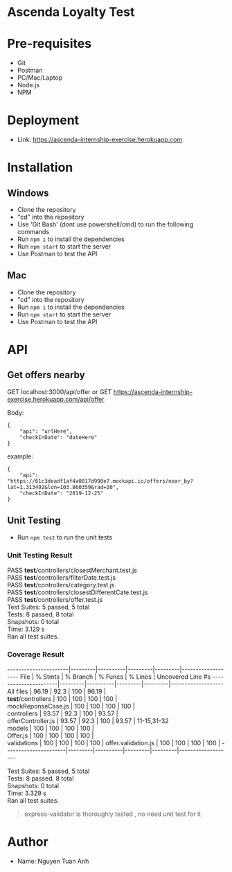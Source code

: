 # Ascenda Loyalty Test

# Pre-requisites
- Git
- Postman
- PC/Mac/Laptop
- Node.js
- NPM
# Deployment
- Link: https://ascenda-internship-exercise.herokuapp.com
# Installation

## Windows
- Clone the repository
- "cd" into the repository
- Use 'Git Bash' (dont use powershell/cmd) to run the following commands
- Run `npm i` to install the dependencies
- Run `npm start` to start the server
- Use Postman to test the API
## Mac
- Clone the repository
- "cd" into the repository
- Run `npm i` to install the dependencies
- Run `npm start` to start the server
- Use Postman to test the API
# API
## Get offers nearby
GET localhost:3000/api/offer 
or
GET https://ascenda-internship-exercise.herokuapp.com/api/offer

Body:
```
{
    "api": "urlHere",
    "checkInDate": "dateHere"
}
```
example:
```
{
    "api": "https://61c3deadf1af4a0017d990e7.mockapi.io/offers/near_by?lat=1.313492&lon=103.860359&rad=20",
    "checkInDate": "2019-12-25"
}
```

## Unit Testing
- Run `npm test` to run the unit tests
### Unit Testing Result

 PASS  __test__/controllers/closestMerchant.test.js            
 PASS  __test__/controllers/filterDate.test.js      
 PASS  __test__/controllers/category.test.js    
 PASS  __test__/controllers/closestDifferentCate.test.js    
 PASS  __test__/controllers/offer.test.js              
Test Suites: 5 passed, 5 total              
Tests:       8 passed, 8 total        
Snapshots:   0 total        
Time:        3.129 s        
Ran all test suites.        
### Coverage Result
----------------------|---------|----------|---------|---------|-------------------
File                  | % Stmts | % Branch | % Funcs | % Lines | Uncovered Line #s 
----------------------|---------|----------|---------|---------|-------------------
All files             |   96.19 |     92.3 |     100 |   96.19 |                   
 __test__/controllers |     100 |      100 |     100 |     100 |                   
  mockReponseCase.js  |     100 |      100 |     100 |     100 |                   
 controllers          |   93.57 |     92.3 |     100 |   93.57 |                   
  offerController.js  |   93.57 |     92.3 |     100 |   93.57 | 11-15,31-32       
 models               |     100 |      100 |     100 |     100 |                   
  Offer.js            |     100 |      100 |     100 |     100 |                   
 validations          |     100 |      100 |     100 |     100 | 
  offer.validation.js |     100 |      100 |     100 |     100 | 
----------------------|---------|----------|---------|---------|-------------------

Test Suites: 5 passed, 5 total      
Tests:       8 passed, 8 total  
Snapshots:   0 total    
Time:        3.329 s    
Ran all test suites.    

> express-validator is thoroughly tested , no need unit test for it 

# Author
- Name: Nguyen Tuan Anh